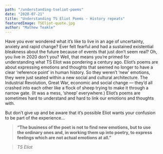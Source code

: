 ```yaml
---
path: "/understanding-tseliot-poems"
date: "2020-07-21"
title: "Understanding TS Eliot Poems - History repeats"
featuredImage: TSEliot-quote.jpg
author: "Mathew Teakle"
---
```


Have you ever wondered what it’s like to live in an age of uncertainty, anxiety and rapid change? Ever felt fearful and had a sustained existential bleakness about the future because of events that just don’t seem real? Oh, you live in 2020 don’t you? Well, that means you’re primed for understanding what TS Eliot was pondering a century ago. Eliot’s poems are about expressing emotions and thoughts that seemed no longer to have a clear ‘reference point’ in human history. So they weren’t ‘new’ emotions, they were just seated within a new social and cultural architecture. The Industrial Revolution, Great War, economic and social change — they’d all crashed into each other like a flock of sheep trying to make it through a narrow gate. (It was a mess, ‘sheep’ everywhere.) Eliot’s poems are sometimes hard to understand and hard to link our emotions and thoughts with. 

But don’t give up and be aware that it’s possible Eliot wants your confusion to be part of the experience…

> **“The business of the poet is not to find new emotions, but to use the ordinary ones and, in working them up into poetry, to express feelings which are not actual emotions at all.”**

> *TS Eliot*

